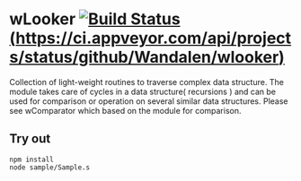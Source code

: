 
# wLooker [![Build Status](https://travis-ci.org/Wandalen/wLooker.svg?branch=master)](https://travis-ci.org/Wandalen/wLooker)[(https://ci.appveyor.com/api/projects/status/github/Wandalen/wlooker)](https://ci.appveyor.com/project/Wandalen/wlooker)

Collection of light-weight routines to traverse complex data structure. The module takes care of cycles in a data structure( recursions ) and can be used for comparison or operation on several similar data structures. Please see wComparator which based on the module for comparison.

## Try out
```
npm install
node sample/Sample.s
```














